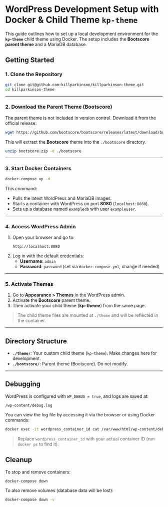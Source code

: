 # WordPress Development Setup with Docker & Child Theme `kp-theme`

This guide outlines how to set up a local development environment for the **`kp-theme`** child theme using Docker. The setup includes the **Bootscore parent theme** and a MariaDB database.

## Getting Started

### 1. Clone the Repository

```bash
git clone git@github.com:killparkinson/killparkinson-theme.git
cd killparkinson-theme
```
---

### 2. Download the Parent Theme (Bootscore)

The parent theme is not included in version control. Download it from the official release:

```bash
wget https://github.com/bootscore/bootscore/releases/latest/download/bootscore.zip
```

This will extract the **Bootscore** theme into the `./bootscore` directory.

```bash
unzip bootscore.zip -d ./bootscore
```

---

### 3. Start Docker Containers

```bash
docker-compose up -d
```

This command:
- Pulls the latest WordPress and MariaDB images.
- Starts a container with WordPress on port **8080** (`localhost:8080`).
- Sets up a database named `exampledb` with user `exampleuser`.

---

### 4. Access WordPress Admin

1. Open your browser and go to:
   ```
   http://localhost:8080
   ```
2. Log in with the default credentials:
   - **Username**: `admin`
   - **Password**: `password` (set via `docker-compose.yml`, change if needed)

---

### 5. Activate Themes

1. Go to **Appearance > Themes** in the WordPress admin.
2. Activate the **Bootscore** parent theme.
3. Then activate your child theme (**kp-theme**) from the same page.

> The child theme files are mounted at `./theme` and will be reflected in the container.

---

## Directory Structure

- **`./theme/`**: Your custom child theme (`kp-theme`). Make changes here for development.
- **`./bootscore/`**: Parent theme (Bootscore). Do not modify.

---

## Debugging

WordPress is configured with `WP_DEBUG = true`, and logs are saved at:

```
/wp-content/debug.log
```

You can view the log file by accessing it via the browser or using Docker commands:

```bash
docker exec -it wordpress_container_id cat /var/www/html/wp-content/debug.log
```

> Replace `wordpress_container_id` with your actual container ID (run `docker ps` to find it).

## Cleanup

To stop and remove containers:

```bash
docker-compose down
```

To also remove volumes (database data will be lost):

```bash
docker-compose down -v
```
